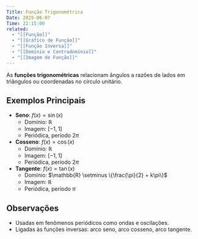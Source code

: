 ```yaml
---
Title: Função Trigonométrica
Date: 2025-06-07
Time: 22:15:00
related:
  - "[[Função]]"
  - "[[Gráfico de Função]]"
  - "[[Função Inversa]]"
  - "[[Domínio e Contradomínio]]"
  - "[[Imagem de Função]]"
---
```


As **funções trigonométricas** relacionam ângulos a razões de lados em triângulos ou coordenadas no círculo unitário.

## Exemplos Principais

- **Seno**: $f(x) = \sin(x)$
  - Domínio: $\mathbb{R}$
  - Imagem: $[-1,1]$
  - Periódica, período $2\pi$
- **Cosseno**: $f(x) = \cos(x)$
  - Domínio: $\mathbb{R}$
  - Imagem: $[-1,1]$
  - Periódica, período $2\pi$
- **Tangente**: $f(x) = \tan(x)$
  - Domínio: $\mathbb{R} \setminus \{\frac{\pi}{2} + k\pi\}$
  - Imagem: $\mathbb{R}$
  - Periódica, período $\pi$

## Observações

- Usadas em fenômenos periódicos como ondas e oscilações.
- Ligadas às funções inversas: arco seno, arco cosseno, arco tangente.
